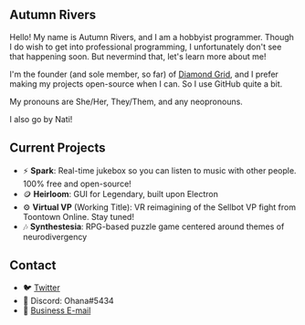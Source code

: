 ## Autumn Rivers
Hello! My name is Autumn Rivers, and I am a hobbyist programmer. Though I do wish to get into professional programming, I unfortunately don't see that happening soon.
But nevermind that, let's learn more about me!

I'm the founder (and sole member, so far) of [Diamond Grid](https://github.com/diamondgrid), and I prefer making my projects open-source when I can. So I use GitHub quite a bit.

My pronouns are She/Her, They/Them, and any neopronouns.

I also go by Nati!

## Current Projects
- ⚡ **Spark**: Real-time jukebox so you can listen to music with other people. 100% free and open-source!
- 🪙 **Heirloom**: GUI for Legendary, built upon Electron
- ⚙ **Virtual VP** (Working Title): VR reimagining of the Sellbot VP fight from Toontown Online. Stay tuned!
- 🎶 **Synthestesia**: RPG-based puzzle game centered around themes of neurodivergency

## Contact
- 🐦 [Twitter](https://www.twitter.com/NatiRivers)
- 💬 Discord: Ohana#5434
- 📧 [Business E-mail](mailto:natirivers@protonmail.ch)

<!--
**AutumnRivers/AutumnRivers** is a ✨ _special_ ✨ repository because its `README.md` (this file) appears on your GitHub profile.

Here are some ideas to get you started:

- 🔭 I’m currently working on ...
- 🌱 I’m currently learning ...
- 👯 I’m looking to collaborate on ...
- 🤔 I’m looking for help with ...
- 💬 Ask me about ...
- 📫 How to reach me: ...
- 😄 Pronouns: ...
- ⚡ Fun fact: ...
-->
